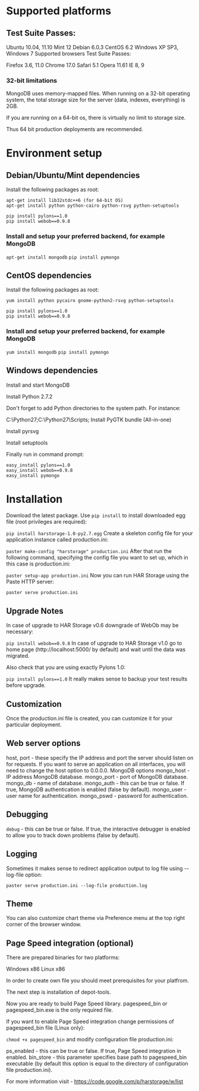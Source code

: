# Supported platforms
## Test Suite Passes:

Ubuntu 10.04, 11.10
Mint 12
Debian 6.0.3
CentOS 6.2
Windows XP SP3, Windows 7
Supported browsers
Test Suite Passes:

Firefox 3.6, 11.0
Chrome 17.0
Safari 5.1
Opera 11.61
IE 8, 9

### 32-bit limitations
MongoDB uses memory-mapped files. When running on a 32-bit operating system, the total storage size for the server (data, indexes, everything) is 2GB.

If you are running on a 64-bit os, there is virtually no limit to storage size.

Thus 64 bit production deployments are recommended.

# Environment setup
## Debian/Ubuntu/Mint dependencies
Install the following packages as root:

```
apt-get install lib32stdc++6 (for 64-bit OS)
apt-get install python python-cairo python-rsvg python-setuptools
```
```
pip install pylons==1.0
pip install webob==0.9.8
```

### Install and setup your preferred backend, for example MongoDB
`apt-get install mongodb`
`pip install pymongo`


## CentOS dependencies
Install the following packages as root:
```
yum install python pycairo gnome-python2-rsvg python-setuptools
```
```
pip install pylons==1.0
pip install webob==0.9.8
```

### Install and setup your preferred backend, for example MongoDB
`yum install mongodb`
`pip install pymongo`

## Windows dependencies
Install and start MongoDB

Install Python 2.7.2

Don't forget to add Python directories to the system path. For instance:

C:\Python27\;C:\Python27\Scripts;
Install PyGTK bundle (All-in-one)

Install pyrsvg

Install setuptools

Finally run in command prompt:

```
easy_install pylons==1.0
easy_install webob==0.9.8
easy_install pymongo
```

# Installation
Download the latest package. Use `pip install` to install downloaded egg file (root privileges are required):

`pip install harstorage-1.0-py2.7.egg`
Create a skeleton config file for your application instance called production.ini:

`paster make-config "harstorage" production.ini`
After that run the following command, specifying the config file you want to set up, which in this case is production.ini:

`paster setup-app production.ini`
Now you can run HAR Storage using the Paste HTTP server:

`paster serve production.ini`

## Upgrade Notes
In case of upgrade to HAR Storage v0.6 downgrade of WebOb may be necessary:

`pip install webob==0.9.8`
In case of upgrade to HAR Storage v1.0 go to home page (http://localhost:5000/ by default) and wait until the data was migrated.

Also check that you are using exactly Pylons 1.0:

`pip install pylons==1.0`
It really makes sense to backup your test results before upgrade.

## Customization
Once the production.ini file is created, you can customize it for your particular deployment.

## Web server options
host, port - these specify the IP address and port the server should listen on for requests. If you want to serve an application on all interfaces, you will need to change the host option to 0.0.0.0.
MongoDB options
mongo_host - IP address MongoDB database.
mongo_port - port of MongoDB database.
mongo_db - name of database.
mongo_auth - this can be true or false. If true, MongoDB authentication is enabled (false by default).
mongo_user - user name for authentication.
mongo_pswd - password for authentication.

## Debugging
`debug` - this can be true or false. If true, the interactive debugger is enabled to allow you to track down problems (false by default).

## Logging
Sometimes it makes sense to redirect application output to log file using --log-file option:

`paster serve production.ini --log-file production.log`

## Theme
You can also customize chart theme via Preference menu at the top right corner of the browser window.

## Page Speed integration (optional)
There are prepared binaries for two platforms:

Windows x86
Linux x86

In order to create own file you should meet prerequisites for your platfrom.

The next step is installation of depot-tools.

Now you are ready to build Page Speed library. pagespeed_bin or pagespeed_bin.exe is the only required file.

If you want to enable Page Speed integration change permissions of pagespeed_bin file (Linux only):

`chmod +x pagespeed_bin`
and modify configuration file production.ini:

ps_enabled - this can be true or false. If true, Page Speed integration in enabled.
bin_store - this parameter specifies base path to pagespeed_bin executable (by default this option is equal to the directory of configuration file production.ini).

For more information visit - https://code.google.com/p/harstorage/w/list
